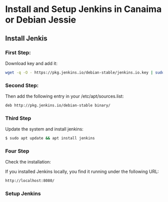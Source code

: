 # Install and Setup Jenkins in Canaima or Debian Jessie


## Install Jenkis 

### First Step:

Download key and add it:

```bash
wget -q -O - https://pkg.jenkins.io/debian-stable/jenkins.io.key | sudo apt-key add -
``` 

### Second Step:

Then add the following entry in your /etc/apt/sources.list: 

```bash
deb http://pkg.jenkins.io/debian-stable binary/
```

### Third Step

Update the system and install jenkins:

```bash
$ sudo apt update && apt install jenkins
``` 

### Four Step

Check the installation:

If you installed Jenkins locally, you find it running under the following URL: 

```bash
http://localhost:8080/
```


### Setup Jenkins


